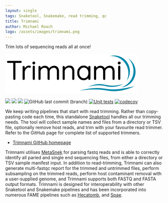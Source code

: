 ```yaml
---
layout: single
tags: Snaketool, Snakemake, read trimming, qc
title: Trimnami
author: Michael Roach
logo: /assets/images/trimnami.png
---
```


Trim lots of sequencing reads all at once!<!--more-->

![](/assets/images/trimnami.png)

[![](https://img.shields.io/static/v1?label=CLI&message=Snaketool&color=blueviolet)](https://github.com/beardymcjohnface/Snaketool)
[![](https://img.shields.io/static/v1?label=Licence&message=MIT&color=black)](https://opensource.org/license/mit/)
[![](https://img.shields.io/static/v1?label=Install%20with&message=PIP&color=success)](https://pypi.org/project/trimnami/)
![GitHub last commit (branch)](https://img.shields.io/github/last-commit/beardymcjohnface/Trimnami/main)
[![Unit tests](https://github.com/beardymcjohnface/Trimnami/actions/workflows/python-app.yml/badge.svg)](https://github.com/beardymcjohnface/Trimnami/actions/workflows/python-app.yml)
[![codecov](https://codecov.io/gh/beardymcjohnface/Trimnami/branch/main/graph/badge.svg?token=E0w8zHLLDq)](https://codecov.io/gh/beardymcjohnface/Trimnami)

We keep writing pipelines that start with read trimming. 
Rather than copy-pasting code each time, this standalone [Snaketool](https://github.com/beardymcjohnface/Snaketool) 
handles all our trimming needs. The tool will collect sample names and files from a directory or TSV file, optionally 
remove host reads, and trim with your favourite read trimmer. Refer to the GitHub page for complete list of supported trimmers.

 - [Trimnami GitHub homepage](https://github.com/beardymcjohnface/Trimnami)

Trimnami utilises [MetaSnek](https://github.com/beardymcjohnface/metasnek) for parsing fastq reads and is able to 
correctly identify all paried and single end sequencing files, from either a directory or TSV sample manifest input.
In addition to read-trimming, Trimnami can also generate multi-fastqc report for the trimmed and untrimmed files,
perform subsampling on the trimmed reads, perform host contaminant removal with a user-supplied genome, and Trimnami
supports both FASTQ and FASTA output formats. Trimnami is designed for interoperability with other Snaketool and 
Snakemake pipelines and has been incorporated into numerous FAME pipelines such as 
[Hecatomb](https://github.com/shandley/hecatomb), and [Spae](https://github.com/linsalrob/spae).